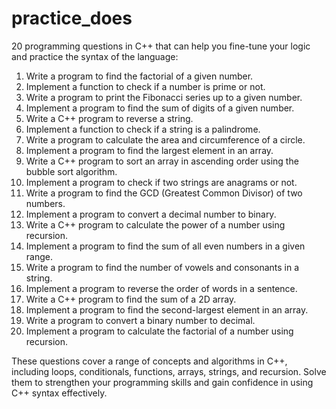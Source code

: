 # practice_does
20 programming questions in C++ that can help you fine-tune your logic and practice the syntax of the language:

1. Write a program to find the factorial of a given number.
2. Implement a function to check if a number is prime or not.
3. Write a program to print the Fibonacci series up to a given number.
4. Implement a program to find the sum of digits of a given number.
5. Write a C++ program to reverse a string.
6. Implement a function to check if a string is a palindrome.
7. Write a program to calculate the area and circumference of a circle.
8. Implement a program to find the largest element in an array.
9. Write a C++ program to sort an array in ascending order using the bubble sort algorithm.
10. Implement a program to check if two strings are anagrams or not.
11. Write a program to find the GCD (Greatest Common Divisor) of two numbers.
12. Implement a program to convert a decimal number to binary.
13. Write a C++ program to calculate the power of a number using recursion.
14. Implement a program to find the sum of all even numbers in a given range.
15. Write a program to find the number of vowels and consonants in a string.
16. Implement a program to reverse the order of words in a sentence.
17. Write a C++ program to find the sum of a 2D array.
18. Implement a program to find the second-largest element in an array.
19. Write a program to convert a binary number to decimal.
20. Implement a program to calculate the factorial of a number using recursion.

These questions cover a range of concepts and algorithms in C++, including loops, conditionals, functions, arrays, strings, and recursion. 
Solve them to strengthen your programming skills and gain confidence in using C++ syntax effectively.
